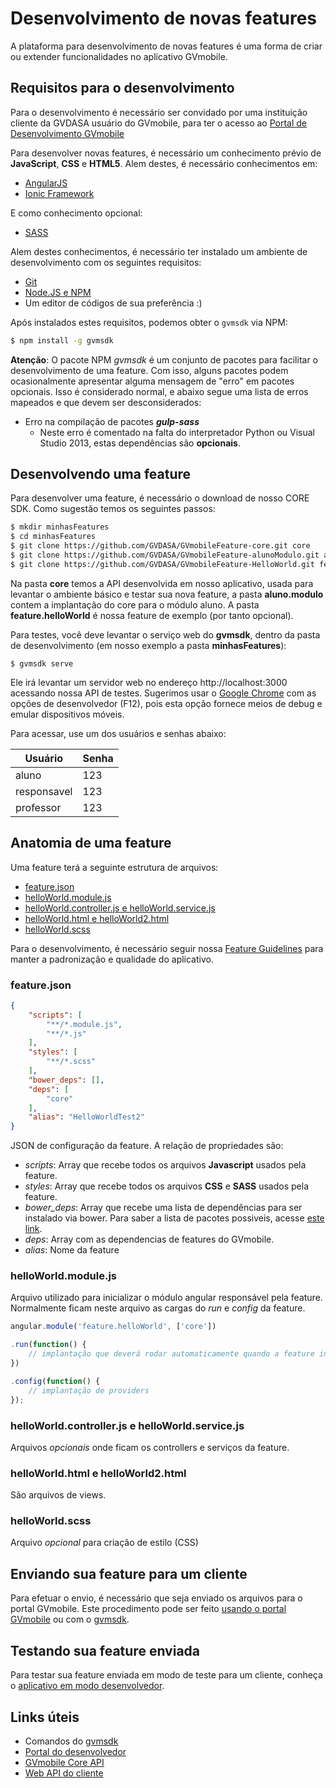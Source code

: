 # Desenvolvimento de novas features

A plataforma para desenvolvimento de novas features é uma forma de criar ou extender funcionalidades no aplicativo GVmobile.

## Requisitos para o desenvolvimento

Para o desenvolvimento é necessário ser convidado por uma instituição cliente da GVDASA usuário do GVmobile, para ter o acesso ao [Portal de Desenvolvimento GVmobile](portal_desenvolvedor.md)

Para desenvolver novas features, é necessário um conhecimento prévio de **JavaScript**, **CSS** e **HTML5**. Alem destes, é necessário conhecimentos em:

* [AngularJS](https://angularjs.org/)
* [Ionic Framework](http://ionicframework.com/)

E como conhecimento opcional:

* [SASS](http://sass-lang.com/)

Alem destes conhecimentos, é necessário ter instalado um ambiente de desenvolvimento com os seguintes requisitos:

* [Git](https://git-scm.com/)
* [Node.JS e NPM](https://nodejs.org/)
* Um editor de códigos de sua preferência :)

Após instalados estes requisitos, podemos obter o ```gvmsdk``` via NPM:

```bash
$ npm install -g gvmsdk
```

**Atenção**: O pacote NPM *gvmsdk* é um conjunto de pacotes para facilitar o desenvolvimento de uma feature. Com isso, alguns pacotes podem ocasionalmente apresentar alguma mensagem de "erro" em pacotes opcionais. Isso é considerado normal, e abaixo segue uma lista de erros mapeados e que devem ser desconsiderados:

* Erro na compilação de pacotes ***gulp-sass***
    * Neste erro é comentado na falta do interpretador Python ou Visual Studio 2013, estas dependências são **opcionais**.

## Desenvolvendo uma feature

Para desenvolver uma feature, é necessário o download de nosso CORE SDK. Como sugestão temos os seguintes passos:

```bash
$ mkdir minhasFeatures
$ cd minhasFeatures
$ git clone https://github.com/GVDASA/GVmobileFeature-core.git core
$ git clone https://github.com/GVDASA/GVmobileFeature-alunoModulo.git aluno.modulo
$ git clone https://github.com/GVDASA/GVmobileFeature-HelloWorld.git feature.helloWorld
```

Na pasta **core** temos a API desenvolvida em nosso aplicativo, usada para levantar o ambiente básico e testar sua nova feature, a pasta **aluno.modulo** contem a implantação do core para o módulo aluno. A pasta **feature.helloWorld** é nossa feature de exemplo (por tanto opcional).

Para testes, você deve levantar o serviço web do **gvmsdk**, dentro da pasta de desenvolvimento (em nosso exemplo a pasta **minhasFeatures**):

```
$ gvmsdk serve
```

Ele irá levantar um servidor web no endereço http://localhost:3000 acessando nossa API de testes. Sugerimos usar o [Google Chrome](https://www.google.com/chrome/) com as opções de desenvolvedor (F12), pois esta opção fornece meios de debug e emular dispositivos móveis.

Para acessar, use um dos usuários e senhas abaixo:

|Usuário|Senha|
|---|---|
|aluno|123|
|responsavel|123|
|professor|123|

## Anatomia de uma feature

Uma feature terá a seguinte estrutura de arquivos:

* [feature.json](#featurejson)
* [helloWorld.module.js](#helloworldmodulejs)
* [helloWorld.controller.js e helloWorld.service.js](#helloworldcontrollerjs-e-helloworldservicejs)
* [helloWorld.html e helloWorld2.html](#helloworldhtml-e-helloworld2html)
* [helloWorld.scss](#helloworldscss)

Para o desenvolvimento, é necessário seguir nossa [Feature Guidelines](features_guidelines.md) para manter a padronização e qualidade do aplicativo.

### feature.json

```json
{
    "scripts": [
        "**/*.module.js",
        "**/*.js"
    ],
    "styles": [
        "**/*.scss"
    ],
    "bower_deps": [],
    "deps": [
        "core"
    ],
    "alias": "HelloWorldTest2"
}
```

JSON de configuração da feature. A relação de propriedades são:

* *scripts*: Array que recebe todos os arquivos **Javascript** usados pela feature.
* *styles*: Array que recebe todos os arquivos **CSS** e **SASS** usados pela feature.
* *bower_deps*: Array que recebe uma lista de dependências para ser instalado via bower. Para saber a lista de pacotes possiveis, acesse [este link](features_bower_deps.md).
* *deps*: Array com as dependencias de features do GVmobile.
* *alias*: Nome da feature

### helloWorld.module.js

Arquivo utilizado para inicializar o módulo angular responsável pela feature. Normalmente ficam neste arquivo as cargas do *run* e *config* da feature.

```javascript
angular.module('feature.helloWorld', ['core'])

.run(function() {
    // implantação que deverá rodar automaticamente quando a feature inicializar
})

.config(function() {
    // implantação de providers
});
```

### helloWorld.controller.js e helloWorld.service.js

Arquivos *opcionais* onde ficam os controllers e serviços da feature.

### helloWorld.html e helloWorld2.html

São arquivos de views.

### helloWorld.scss

Arquivo *opcional* para criação de estilo (CSS)

## Enviando sua feature para um cliente

Para efetuar o envio, é necessário que seja enviado os arquivos para o portal GVmobile. Este procedimento pode ser feito [usando o portal GVmobile](portal_desenvolvedor.md#envioupload-de-features) ou com o [gvmsdk](#).

## Testando sua feature enviada

Para testar sua feature enviada em modo de teste para um cliente, conheça o [aplicativo em modo desenvolvedor](https://github.com/GVDASA/GVmobileDevGuide/blob/master/docs/aplicativo_desenvolvedor.md).

## Links úteis

* Comandos do [gvmsdk](gvmsdk.md)
* [Portal do desenvolvedor](portal_desenvolvedor.md)
* [GVmobile Core API](http://gvdasa.github.io/GVmobileFeature-core/)
* [Web API do cliente](webapi_cliente.md)


